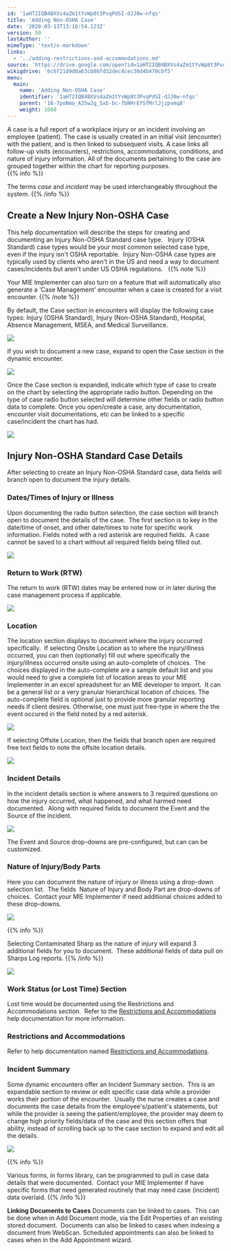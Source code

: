 ```yaml
---
id: '1aHT2IQB4BXVs4aZm1tYvWp8t3PvqPdSI-dJJ0w-nfqs'
title: 'Adding Non-OSHA Case'
date: '2020-03-13T13:16:54.123Z'
version: 50
lastAuthor: ''
mimeType: 'text/x-markdown'
links:
  - '../adding-restrictions-and-accommodations.md'
source: 'https://drive.google.com/open?id=1aHT2IQB4BXVs4aZm1tYvWp8t3PvqPdSI-dJJ0w-nfqs'
wikigdrive: '6c6f21d9d0a63cb86fd32dec4cec30d4b470cbf5'
menu:
  main:
    name: 'Adding Non-OSHA Case'
    identifier: '1aHT2IQB4BXVs4aZm1tYvWp8t3PvqPdSI-dJJ0w-nfqs'
    parent: '16-7poNmo_A35wJg_Sxb-bc-fbNHrEfSfMrlJjzpvmq8'
    weight: 1660
---
```

A case is a full report of a workplace injury or an incident involving an employee (patient). The case is usually created in an initial visit (encounter) with the patient, and is then linked to subsequent visits. A case links all follow-up visits (encounters), restrictions, accommodations, conditions, and nature of injury information. All of the documents pertaining to the case are grouped together within the chart for reporting purposes.  
{{% info %}}

The terms *case* and *incident* may be used interchangeably throughout the system.
{{% /info %}}

  
## **Create a New Injury Non-OSHA Case**  

This help documentation will describe the steps for creating and documenting an Injury Non-OSHA Standard case type.   Injury (OSHA Standard) case types would be your most common selected case type, even if the injury isn't OSHA reportable.  Injury Non-OSHA case types are typically used by clients who aren't in the US and need a way to document cases/incidents but aren't under US OSHA regulations.  
{{% note %}}

Your MIE Implementer can also turn on a feature that will automatically also generate a ‘Case Management' encounter when a case is created for a visit encounter.
{{% /note %}}

By default, the Case section in encounters will display the following case types: Injury (OSHA Standard), Injury (Non-OSHA Standard), Hospital, Absence Management, MSEA, and Medical Surveillance.

  
![](../adding-non-osha-case.assets/cbf57c3f56f64c94b940883df89c726d.png)  


If you wish to document a new case, expand to open the Case section in the dynamic encounter.

  
![](../adding-non-osha-case.assets/b634f8f1f09f299c7719210dd5a6b587.png)  


Once the Case section is expanded, indicate which type of case to create on the chart by selecting the appropriate radio button. Depending on the type of case radio button selected will determine other fields or radio button data to complete. Once you open/create a case, any documentation, encounter visit documentations, etc can be linked to a specific case/incident the chart has had.

  
![](../adding-non-osha-case.assets/5567dbc1b67b5a0424ca4182b15ca661.png)  


  
## **Injury Non-OSHA Standard Case Details**  

After selecting to create an Injury Non-OSHA Standard case, data fields will branch open to document the injury details.
  
### **Dates/Times of Injury or Illness**  

Upon documenting the radio button selection, the case section will branch open to document the details of the case.  The first section is to key in the date/time of onset, and other date/times to note for specific work information. Fields noted with a red asterisk are required fields.  A case cannot be saved to a chart without all required fields being filled out.

  
![](../adding-non-osha-case.assets/fe5a6fd5ec9dd785cdcb94e9c50610bd.png)  


  
### **Return to Work (RTW)**  

The return to work (RTW) dates may be entered now or in later during the case management process if applicable.   

  
![](../adding-non-osha-case.assets/421c98243091d835513abf008900ed64.png)  

  
### **Location**  

The location section displays to document where the injury occurred specifically.  If selecting Onsite Location as to where the injury/illness occurred, you can then (optionally) fill out where specifically the injury/illness occurred onsite using an auto-complete of choices.  The choices displayed in the auto-complete are a sample default list and you would need to give a complete list of location areas to your MIE Implementer in an excel spreadsheet for an MIE developer to import.  It can be a general list or a very granular hierarchical location of choices. The auto-complete field is optional just to provide more granular reporting needs if client desires. Otherwise, one must just free-type in where the the event occured in the field noted by a red asterisk.

  
![](../adding-non-osha-case.assets/19d10ce9f505fb208a6cfa592e622973.png)  


If selecting Offsite Location, then the fields that branch open are required free text fields to note the offsite location details.

  
![](../adding-non-osha-case.assets/760555967d0cb7b4802cea42de20a51f.png)  


  
### **Incident Details**  

In the incident details section is where answers to 3 required questions on how the injury occurred, what happened, and what harmed need documented.  Along with required fields to document the Event and the Source of the incident.

  
![](../adding-non-osha-case.assets/933e82ba5ac7691838ddf1329e1175e7.png)  


The Event and Source drop-downs are pre-configured, but can can be customized.
  
### **Nature of Injury/Body Parts**  

Here you can document the nature of injury or illness using a drop-down selection list.  The fields  Nature of Injury and Body Part are drop-downs of choices.  Contact your MIE Implementer if need additional choices added to these drop-downs.

  
![](../adding-non-osha-case.assets/2b100ca3dfc1514a138a0db9f8f06676.png)  


{{% info %}}

Selecting Contaminated Sharp as the nature of injury will expand 3 additional fields for you to document.  These additional fields of data pull on Sharps Log reports.
{{% /info %}}

  
![](../adding-non-osha-case.assets/a1b96810a803ddbd581a8f2ad2d694e2.png)  


  
### **Work Status (or Lost Time) Section**  

Lost time would be documented using the Restrictions and Accommodations section.  Refer to the [Restrictions and Accommodations](../adding-restrictions-and-accommodations.md) help documentation for more information.
  
### **Restrictions and Accommodations**  

Refer to help documentation named [Restrictions and Accommodations](../adding-restrictions-and-accommodations.md).
  
### **Incident Summary**  

Some dynamic encounters offer an Incident Summary section.  This is an expandable section to review or edit specific case data while a provider works their portion of the encounter.  Usually the nurse creates a case and documents the case details from the employee's/patient's statements, but while the provider is seeing the patient/employee, the provider may deem to change high priority fields/data of the case and this section offers that ability, instead of scrolling back up to the case section to expand and edit all the details.

  
![](../adding-non-osha-case.assets/1c7a44c721baa3df36377ccc899fe8aa.png)  


{{% info %}}

Various forms, in forms library, can be programmed to pull in case data details that were documented.  Contact your MIE Implementer if have specific forms that need generated routinely that may need case (incident) data overlaid.
{{% /info %}}


**Linking Documents to Cases**
Documents can be linked to cases.  This can be done when in Add Document mode, via the Edit Properties of an existing stored document.  Documents can also be linked to cases when indexing a document from WebScan. Scheduled appointments can also be linked to cases when in the Add Appointment wizard.
